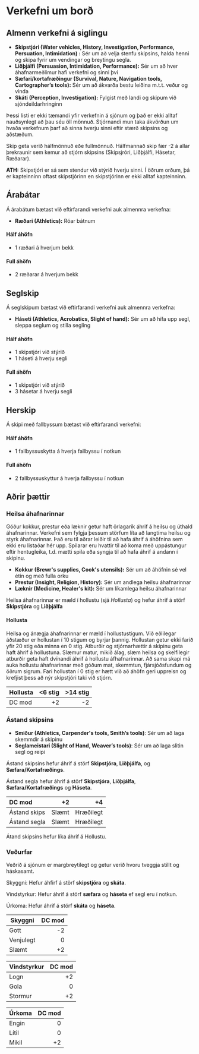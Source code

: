 # Verkefni um borð

## Almenn verkefni á siglingu

- **Skipstjóri (Water vehicles, History, Investigation, Performance, Persuation, Intimidation)
:** Sér um að velja stenfu skipsins, halda henni og skipa fyrir um vendingar og breytingu segla.
- **Liðþjálfi (Persuasion, Intimidation, Performance):** Sér um að hver áhafnarmeðlimur hafi verkefni og sinni því
- **Sæfari/kortafræðingur (Survival, Nature, Navigation tools, Cartographer’s tools):** Sér um að ákvarða bestu leiðina m.t.t. veður og vinda
- **Skáti (Perception, Investigation):** Fylgist með landi og skipum við sjóndeildarhringinn

Þessi listi er ekki tæmandi yfir verkefnin á sjónum og það er ekki alltaf nauðsynlegt að þau séu öll mönnuð. Stjórnandi mun taka ákvörðun um hvaða verkefnum þarf að sinna hverju sinni eftir stærð skipsins og aðstæðum. 

Skip geta verið hálfmönnuð eðe fullmönnuð. 
Hálfmannað skip fær -2 á allar þrekraunir sem kemur að stjórn skipsins (Skipsjróri, Liðþjálfi, Hásetar, Ræðarar).

**ATH:** Skipstjóri er sá sem stendur við stýrið hverju sinni. Í öðrum orðum, þá er kapteinninn oftast skipstjórinn en skipstjórinn er ekki alltaf kapteinninn.

## Árabátar

Á árabátum bætast við eftirfarandi verkefni auk almennra verkefna:

- **Ræðari (Athletics):** Róar bátnum

#### Hálf áhöfn
- 1 ræðari á hverjum bekk

#### Full áhöfn
- 2 ræðarar á hverjum bekk


## Seglskip

Á seglskipum bætast við eftirfarandi verkefni auk almennra verkefna:

- **Háseti (Athletics, Acrobatics, Slight of hand):** Sér um að hífa upp segl, sleppa seglum og stilla segling

#### Hálf áhöfn

- 1 skipstjóri við stýrið
- 1 háseti á hverju segli

#### Full áhöfn

- 1 skipstjóri við stýrið
- 3 hásetar á hverju segli

## Herskip

Á skipi með fallbyssum bætast við eftirfarandi verkefni:

#### Hálf áhöfn

- 1 fallbyssuskytta á hverja fallbyssu í notkun

#### Full áhöfn

- 2 fallbyssuskyttur á hverja fallbyssu í notkun

## Aðrir þættir

### Heilsa áhafnarinnar

Góður kokkur, prestur eða læknir getur haft örlagarík áhrif á heilsu og úthald áhafnarinnar.
Verkefni sem fylgja þessum störfum líta að langtíma heilsu og styrk áhafnarinnar.
Það eru til aðrar leiðir til að hafa áhrif á áhöfnina sem ekki eru listaðar hér upp. Spilarar eru hvattir til að koma með uppástungur eftir hentugleika, t.d. mætti spila eða syngja til að hafa áhrif á andann í skipinu.

- **Kokkur (Brewr's supplies, Cook's utensils):** Sér um að áhöfnin sé vel étin og með fulla orku
- **Prestur (Insight, Religion, History):** Sér um andlega heilsu áhafnarinnar
- **Læknir (Medicine, Healer's kit):** Sér um líkamlega heilsu áhafnarinnar

Heilsa áhafnarinnar er mæld í hollustu (sjá *Hollusta*) og hefur áhrif á störf **Skipstjóra** og **Liðþjálfa**

#### Hollusta

Heilsa og ánægja áhafnarinnar er mæld í hollustustigum. 
Við eðlilegar áðstæður er hollustan í 10 stigum og byrjar þannig. Hollustan getur ekki farið yfir 20 stig eða minna en 0 stig. Atburðir og stjórnarhættir á skipinu geta haft áhrif á hollustuna. Slæmur matur, mikið álag, slæm heilsa og skelfilegir atburðir geta haft dvínandi áhrif á hollustu áfhafnarinnar. Að sama skapi má auka hollustu áhafnarinnar með góðum mat, skemmtun, fjársjóðsfundum og öðrum sigrum.
Fari hollustan í 0 stig er hætt við að áhöfn geri uppreisn og krefjist þess að nýr skipstjóri taki við stjórn.

| Hollusta	| <6 stig 	| >14 stig 	|
|:----------|----------:|----------:|
| DC mod	| +2		| -2		|


### Ástand skipsins

- **Smiður (Athletics, Carpender's tools, Smith’s tools)**: Sér um að laga skemmdir á skipinu
- **Seglameistari (Slight of Hand, Weaver’s tools)**: Sér um að laga slitin segl og reipi

Ástand skipsins hefur áhrif á störf **Skipstjóra**, **Liðþjálfa**, og **Sæfara/Kortafræðings**.

Ástand segla hefur áhrif á störf **Skipstjóra**, **Liðþjálfa**, **Sæfara/Kortafræðings** og **Háseta**.

| DC mod			| +2				| +4				|
|:------------------|------------------:|------------------:|
| Ástand skips		| Slæmt				| Hræðilegt			|
| Ástand segla		| Slæmt				| Hræðilegt			|

Átand skipsins hefur líka áhrif á Hollustu.

### Veðurfar

Veðrið á sjónum er margbreytilegt og getur verið hvoru tveggja stillt og háskasamt.

Skyggni: Hefur áhfirf á störf **skipstjóra** og **skáta**.

Vindstyrkur: Hefur áhrif á störf **sæfara** og **háseta** ef segl eru í notkun.

Úrkoma: Hefur áhrif á störf **skáta** og **háseta**.

| Skyggni	| DC mod |
|-----------|-------:|
| Gott 		| -2 	 |
| Venjulegt | 0 	 |
| Slæmt		| +2 	 |

| Vindstyrkur	| DC mod |
|---------------|-------:|
| Logn			| +2 	 |
| Gola		 	| 0 	 |
| Stormur		| +2 	 |

| Úrkoma	| DC mod |
|-----------|-------:|
| Engin 	| 0		 |
| Lítil 	| 0 	 |
| Mikil		| +2 	 |

